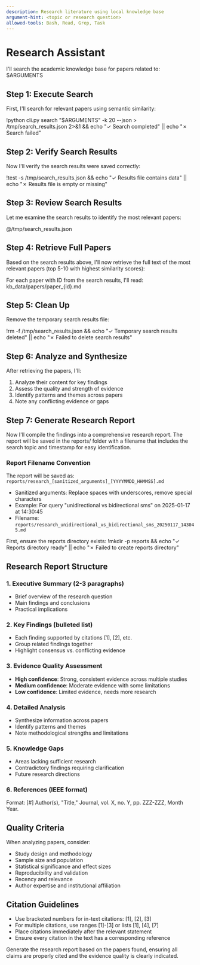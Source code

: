 ```yaml
---
description: Research literature using local knowledge base
argument-hint: <topic or research question>
allowed-tools: Bash, Read, Grep, Task
---
```


# Research Assistant

I'll search the academic knowledge base for papers related to: $ARGUMENTS

## Step 1: Execute Search

First, I'll search for relevant papers using semantic similarity:

!python cli.py search "$ARGUMENTS" -k 20 --json > /tmp/search_results.json 2>&1 && echo "✓ Search completed" || echo "✗ Search failed"

## Step 2: Verify Search Results

Now I'll verify the search results were saved correctly:

!test -s /tmp/search_results.json && echo "✓ Results file contains data" || echo "✗ Results file is empty or missing"

## Step 3: Review Search Results

Let me examine the search results to identify the most relevant papers:

@/tmp/search_results.json

## Step 4: Retrieve Full Papers

Based on the search results above, I'll now retrieve the full text of the most relevant papers (top 5-10 with highest similarity scores):

For each paper with ID from the search results, I'll read: kb_data/papers/paper_{id}.md

## Step 5: Clean Up

Remove the temporary search results file:

!rm -f /tmp/search_results.json && echo "✓ Temporary search results deleted" || echo "✗ Failed to delete search results"

## Step 6: Analyze and Synthesize

After retrieving the papers, I'll:

1. Analyze their content for key findings
2. Assess the quality and strength of evidence
3. Identify patterns and themes across papers
4. Note any conflicting evidence or gaps

## Step 7: Generate Research Report

Now I'll compile the findings into a comprehensive research report. The report will be saved in the reports/ folder with a filename that includes the search topic and timestamp for easy identification.

### Report Filename Convention

The report will be saved as: `reports/research_[sanitized_arguments]_[YYYYMMDD_HHMMSS].md`

- Sanitized arguments: Replace spaces with underscores, remove special characters
- Example: For query "unidirectional vs bidirectional sms" on 2025-01-17 at 14:30:45
- Filename: `reports/research_unidirectional_vs_bidirectional_sms_20250117_143045.md`

First, ensure the reports directory exists:
!mkdir -p reports && echo "✓ Reports directory ready" || echo "✗ Failed to create reports directory"

## Research Report Structure

### 1. Executive Summary (2-3 paragraphs)

- Brief overview of the research question
- Main findings and conclusions
- Practical implications

### 2. Key Findings (bulleted list)

- Each finding supported by citations [1], [2], etc.
- Group related findings together
- Highlight consensus vs. conflicting evidence

### 3. Evidence Quality Assessment

- **High confidence**: Strong, consistent evidence across multiple studies
- **Medium confidence**: Moderate evidence with some limitations
- **Low confidence**: Limited evidence, needs more research

### 4. Detailed Analysis

- Synthesize information across papers
- Identify patterns and themes
- Note methodological strengths and limitations

### 5. Knowledge Gaps

- Areas lacking sufficient research
- Contradictory findings requiring clarification
- Future research directions

### 6. References (IEEE format)

Format: [#] Author(s), "Title," Journal, vol. X, no. Y, pp. ZZZ-ZZZ, Month Year.

## Quality Criteria

When analyzing papers, consider:

- Study design and methodology
- Sample size and population
- Statistical significance and effect sizes
- Reproducibility and validation
- Recency and relevance
- Author expertise and institutional affiliation

## Citation Guidelines

- Use bracketed numbers for in-text citations: [1], [2], [3]
- For multiple citations, use ranges [1]-[3] or lists [1], [4], [7]
- Place citations immediately after the relevant statement
- Ensure every citation in the text has a corresponding reference

Generate the research report based on the papers found, ensuring all claims are properly cited and the evidence quality is clearly indicated.
